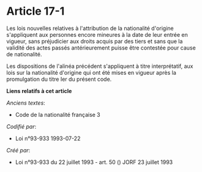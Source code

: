 # Article 17-1

Les lois nouvelles relatives à l'attribution de la nationalité d'origine s'appliquent aux personnes encore mineures à la date
de leur entrée en vigueur, sans préjudicier aux droits acquis par des tiers et sans que la validité des actes passés
antérieurement puisse être contestée pour cause de nationalité.

Les dispositions de l'alinéa précédent s'appliquent à titre interprétatif, aux lois sur la nationalité d'origine qui ont été
mises en vigueur après la promulgation du titre Ier du présent code.

**Liens relatifs à cet article**

_Anciens textes_:

  - Code de la nationalité française 3

_Codifié par_:

  - Loi n°93-933 1993-07-22

_Créé par_:

  - Loi n°93-933 du 22 juillet 1993 - art. 50 () JORF 23 juillet 1993

